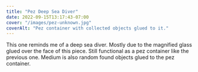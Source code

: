 ```yaml
---
title: "Pez Deep Sea Diver"
date: 2022-09-15T13:17:43-07:00
cover: "/images/pez-unknown.jpg"
coverAlt: "Pez container with collected objects glued to it."
---
```


This one reminds me of a deep sea diver. Mostly due to the magnified glass glued over the face of this piece.
Still functional as a pez container like the previous one. Medium is also random found objects glued to the pez
container.